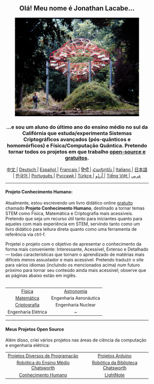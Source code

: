 <div align="center" style="background-image: url('https://jonathanlacabe.github.io/_other/Iapetus_1985.jpg'); background-size: cover; background-position: center; padding: 20px;">
  <h2>Olá! Meu nome é Jonathan Lacabe...</h2>
  <p align="center">
        <a href="https://jonathanlacabe.github.io/"><img src="/Iapetus_1985.jpg" alt="Iapetus, 1985. Uma das minhas fotos favoritas de todos os tempos, mostra a escultura 'Iapetus' de Jean-Max Albert integrada na natureza. É uma obra de arte moderna projetada para imitar a órbita de uma das luas de Saturno. Sempre pensei na ciência como uma forma de arte, uma espécie de expressão criativa sob restrições lógicas impostas pelo universo, então escolhi essa foto para representar a filosofia com que trabalho em todos os meus projetos, especialmente o HKP." width="402"/></a>
    </p>
  <h3>...e sou um aluno do último ano do ensino médio no sul da Califórnia que estuda/experimenta Sistemas Criptográficos avançados (pós-quânticos e homomórficos) e Física/Computação Quântica. Pretendo tornar todos os projetos em que trabalho <a href="https://openaccessmanifesto.wordpress.com/manifesto-da-guerrilha-pelo-acesso-aberto/">open-source e gratuitos</a>. </h3>
    
<p align="center">
  <a href="https://github.com/JonathanLacabe/JonathanLacabe/blob/main/README_CN.md"><span> 中文 </span></a>|
  <a href="https://github.com/JonathanLacabe/JonathanLacabe/blob/main/README_DE.md"><span> Deutsch </span></a>|
  <a href="https://github.com/JonathanLacabe/JonathanLacabe/blob/main/README_ES.md"><span> Español </span></a>|
  <a href="https://github.com/JonathanLacabe/JonathanLacabe/blob/main/README_FR.md"><span> Français </span></a>|
  <a href="https://github.com/JonathanLacabe/JonathanLacabe/blob/main/README_HI.md"><span> हिन्दी </span></a>|
  <a href="https://github.com/JonathanLacabe/JonathanLacabe/blob/main/README_HY.md"><span> Հայերեն </span></a>|
  <a href="https://github.com/JonathanLacabe/JonathanLacabe/blob/main/README_IT.md"><span> Italiano </span></a>|
  <a href="https://github.com/JonathanLacabe/JonathanLacabe/blob/main/README_JP.md"><span> 日本語 </span></a>|
  <a href="https://github.com/JonathanLacabe/JonathanLacabe/blob/main/README_KO.md"><span> 한국어 </span></a>|
  <a href="https://github.com/JonathanLacabe/JonathanLacabe/blob/main/README_PT.md"><span> Português </span></a>|
  <a href="https://github.com/JonathanLacabe/JonathanLacabe/blob/main/README_RU.md"><span> Русский </span></a>|
  <a href="https://github.com/JonathanLacabe/JonathanLacabe/blob/main/README_TR.md"><span> Türkçe	 </span></a>|
  <a href="https://github.com/JonathanLacabe/JonathanLacabe/blob/main/README_UR.md"><span> اُردُو </span></a>|
  <a href="https://github.com/JonathanLacabe/JonathanLacabe/blob/main/README_VI.md"><span> Tiếng Việt </span></a>|
  <a href="https://github.com/JonathanLacabe/JonathanLacabe/blob/main/README_AR.md"><span> عربي </span></a>
</p>
<hr>

<h4 align="left">Projeto Conhecimento Humano:</h4>

<p align="left">Atualmente, estou escrevendo um livro didático online <ins>gratuito</ins> chamado <strong>Projeto Conhecimento Humano</strong>, destinado a tornar temas STEM como Física, Matemática e Criptografia mais acessíveis. Pretendo que seja um recurso útil tanto para iniciantes quanto para aqueles com mais experiência em STEM, servindo tanto como um livro didático para leitura direta quanto como uma ferramenta de referência via ctrl-f.</p>

<p align="left">Projetei o projeto com o objetivo de apresentar o conhecimento da forma mais conveniente: Interessante, Acessível, Extenso e Detalhado — todas características que tornam o aprendizado de matérias mais difíceis menos assustador e mais acessível. Pretendo traduzir o site para vários idiomas (incluindo os mencionados acima) num futuro próximo para tornar seu conteúdo ainda mais acessível; observe que as páginas abaixo estão em inglês.</p>

<br>
<table style="margin: auto;">
    <tr>
        <td align="center"><a href="https://jonathanlacabe.github.io/Physics/physics.html">Física</a></td>
        <td align="center"><a href="https://jonathanlacabe.github.io/astronomy/astronomy.html">Astronomia</a></td>
    </tr>
    <tr>
        <td align="center"><a href="https://jonathanlacabe.github.io/math/mathematics.html">Matemática</a></td>
        <td align="center">Engenharia Aeronáutica<a href="https://jonathanlacabe.github.io/engineering/aeronautics.html"></a></td>
    </tr>
    <tr>
        <td align="center"><a href="https://jonathanlacabe.github.io/cryptography/cryptography.html">Criptografia</a></td>
        <td align="center">Engenharia Nuclear<a href="https://jonathanlacabe.github.io/engineering/nuclear.html"></a></td>
    </tr>
    <tr>
        <td align="center">Engenharia Elétrica<a href="https://jonathanlacabe.github.io/engineering/electric.html"></a></td>
        <td align="center">~</td>
    </tr>
</table>

<hr>
<h4 align="left">Meus Projetos Open Source</h4>
<p align="left">Além disso, criei vários projetos nas áreas de ciência da computação e engenharia elétrica:</p>
<table align="center">
    <tr>
        <td align="center"><a href="https://github.com/JonathanLacabe/Assorted-Programming-Projects">Projetos Diversos de Programação</a></td>
        <td align="center"><a href="https://github.com/JonathanLacabe/Arduino-Projects">Projetos Arduino</a></td>
    </tr>
    <tr>
        <td align="center"><a href="https://github.com/JonathanLacabe/Chatsworth-Robotics">Robótica do Ensino Médio Chatsworth</a></td>
        <td align="center"><a href="https://github.com/JonathanLacabe/Chatsworth-Library-Robotics">Robótica da Biblioteca Chatsworth</a></td>
    </tr>
    <tr>
        <td align="center"><a href="https://github.com/JonathanLacabe/JonathanLacabe.github.io">Conhecimento Humano</a></td>
        <td align="center"><a href="https://github.com/JonathanLacabe/LightNote">LightNote</a></td>
    </tr>
</table>
 
</div>
